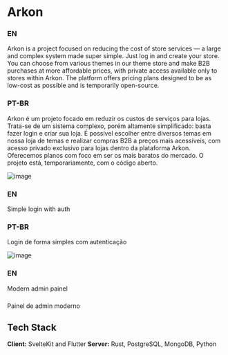 
# Arkon

### EN
Arkon is a project focused on reducing the cost of store services — a large and complex system made super simple.
Just log in and create your store. You can choose from various themes in our theme store and make B2B purchases at
more affordable prices, with private access available only to stores within Arkon. The platform offers pricing
plans designed to be as low-cost as possible and is temporarily open-source.

### PT-BR
Arkon é um projeto focado em reduzir os custos de serviços para lojas. Trata-se de um sistema complexo, porém
altamente simplificado: basta fazer login e criar sua loja. É possível escolher entre diversos temas em nossa
loja de temas e realizar compras B2B a preços mais acessíveis, com acesso privado exclusivo para lojas dentro
da plataforma Arkon. Oferecemos planos com foco em ser os mais baratos do mercado. O projeto está, temporariamente,
com o código aberto.

![image](https://github.com/user-attachments/assets/e6e845bf-8e00-4a4c-a952-e35160ff94ea)
### EN
Simple login with auth

### PT-BR
Login de forma simples com autenticação

![image](https://github.com/user-attachments/assets/5a664a7a-ff4c-432b-bae0-508922bbc3de)
### EN
Modern admin painel

###
Painel de admin moderno

## Tech Stack
**Client:** SvelteKit and Flutter
**Server:** Rust, PostgreSQL, MongoDB, Python

